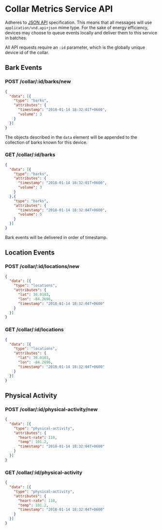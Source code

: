 # Collar Metrics Service API
Adheres to [JSON API](http://jsonapi.org/) specification. This means that all
messages will use `application/vnd.api+json` mime type. For the sake of energy
efficiency, devices may choose to queue events locally and deliver them to this
service in batches.

All API requests require an `:id` parameter, which is the globally unique
device id of the collar. 

## Bark Events

### POST /collar/:id/barks/new
```json
{
  "data": [{
    "type": "barks",
    "attributes": {
      "timestamp": "2018-01-14 18:32:01T+0600",
      "volume": 3
    }
  }]
}
```
The objects described in the `data` element will be appended to the collection
of barks known for this device.

### GET /collar/:id/barks
```json
{
  "data": [{
    "type": "barks",
    "attributes": {
      "timestamp": "2018-01-14 18:32:01T+0600",
      "volume": 3
    }
  },{
    "type": "barks",
    "attributes": {
      "timestamp": "2018-01-14 18:32:04T+0600",
      "volume": 5
    }
  }]
}
```
Bark events will be delivered in order of timestamp.

## Location Events

### POST /collar/:id/locations/new
```json
{
  "data": [{
    "type": "locations",
    "attributes": {
      "lat": 36.0103,
      "lon": -84.2696,
      "timestamp": "2018-01-14 18:32:04T+0600"
    }
  }]
}
```

### GET /collar/:id/locations
```json
{
  "data": [{
    "type": "locations",
    "attributes": {
      "lat": 36.0103,
      "lon": -84.2696,
      "timestamp": "2018-01-14 18:32:04T+0600"
    }
  }]
}
```

## Physical Activity

### POST /collar/:id/physical-activity/new
```json
{
  "data": [{
    "type": "physical-activity",
    "attributes": {
      "heart-rate": 110,
      "temp": 101.2,
      "timestamp": "2018-01-14 18:32:04T+0600"
    }
  }]
}
```

### GET /collar/:id/physical-activity
```json
{
  "data": [{
    "type": "physical-activity",
    "attributes": {
      "heart-rate": 110,
      "temp": 101.2,
      "timestamp": "2018-01-14 18:32:04T+0600"
    }
  }]
}
```
